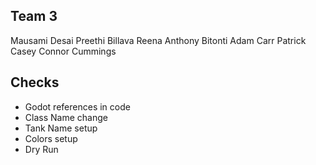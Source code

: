 ## Team 3
Mausami Desai
Preethi Billava Reena
Anthony Bitonti
Adam Carr
Patrick Casey
Connor Cummings

## Checks
- Godot references in code
- Class Name change
- Tank Name setup
- Colors setup
- Dry Run
